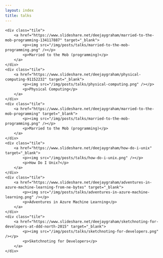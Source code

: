 ```yaml
---
layout: index
title: talks
---
```


<div class="tile is-ancestor">
	
	<div class="tile">
		<a href="https://www.slideshare.net/deejaygraham/married-to-the-mob-programming-134117887" target="_blank">
			<p><img src="/img/posts/talks/married-to-the-mob-programming.png" /></p>
			<p>Married to the Mob (programming)</p>
		</a>		
	</div>
	<div class="tile">
		<a href="https://www.slideshare.net/deejaygraham/physical-computing-91152232" target="_blank">
			<p><img src="/img/posts/talks/physical-computing.png" /></p>
			<p>Physical Computing</p>
		</a>		
	</div>
	<div class="tile">
		<a href="https://www.slideshare.net/deejaygraham/married-to-the-mob-programming" target="_blank">
			<p><img src="/img/posts/talks/married-to-the-mob-programming.png" /></p>
			<p>Married to the Mob (programming)</p>
		</a>		
	</div>
	<div class="tile">
		<a href="https://www.slideshare.net/deejaygraham/how-do-i-unix" target="_blank">
			<p><img src="/img/posts/talks/how-do-i-unix.png" /></p>
			<p>How Do I Unix?</p>
		</a>		
	</div>
	<div class="tile">
		<a href="https://www.slideshare.net/deejaygraham/adventures-in-azure-machine-learning-from-ne-bytes" target="_blank">
			<p><img src="/img/posts/talks/adventures-in-azure-machine-learning.png" /></p>
			<p>Adventures in Azure Machine Learning</p>
		</a>		
	</div>
	<div class="tile">
		<a href="https://www.slideshare.net/deejaygraham/sketchnoting-for-developers-at-ddd-north-2015" target="_blank">
			<p><img src="/img/posts/talks/sketchnoting-for-developers.png" /></p>
			<p>Sketchnoting for Developers</p>
		</a>		
	</div>
</div>
